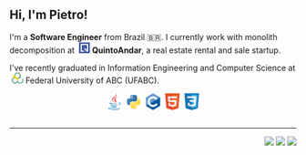 ## Hi, I'm Pietro!

I'm a **Software Engineer** from Brazil 🇧🇷. I currently work with monolith decomposition at &nbsp;<img height="19" src="https://raw.githubusercontent.com/pi-etro/pi-etro/master/img/quintoandar.svg"> **QuintoAndar**, a real estate rental and sale startup.

I've recently graduated in Information Engineering and Computer Science at &nbsp;<img height="19" src="https://raw.githubusercontent.com/pi-etro/pi-etro/master/img/ufabc.svg"> Federal University of ABC (UFABC).

<!--
<div align="center">
    <a href="https://github.com/pi-etro">
    <img height="180em" src="https://github-readme-stats.vercel.app/api?username=pi-etro&show_icons=true&theme=gruvbox&include_all_commits=true&count_private=true"/>
</div><br>
-->

<div align="center" style="display: inline_block">
    <img align="center" alt="java" height="30" src="https://raw.githubusercontent.com/devicons/devicon/master/icons/java/java-original.svg">
    <img align="center" alt="python" height="30" src="https://raw.githubusercontent.com/devicons/devicon/master/icons/python/python-original.svg">
    <img align="center" alt="c" height="30" src="https://raw.githubusercontent.com/devicons/devicon/master/icons/c/c-original.svg">
    <img align="center" alt="html5" height="30" src="https://raw.githubusercontent.com/devicons/devicon/master/icons/html5/html5-original.svg">
    <img align="center" alt="css" height="30" src="https://raw.githubusercontent.com/devicons/devicon/master/icons/css3/css3-original.svg">
</div><br>

---

<div align="right">
    <a href="https://gitlab.com/pi-etro"><img src="https://img.shields.io/badge/GitLab-330F63?style=for-the-badge&logo=gitlab&logoColor=white" target="_blank"></a>
    <a href="https://www.linkedin.com/in/gregorio-pietro" target="_blank"><img src="https://img.shields.io/badge/LinkedIn-0077B5?style=for-the-badge&logo=linkedin&logoColor=white" target="_blank"></a> 
    <a href="mailto:pietro.dcg@gmail.com"><img src="https://img.shields.io/badge/Gmail-D14836?style=for-the-badge&logo=gmail&logoColor=white" target="_blank"></a>
</div>
